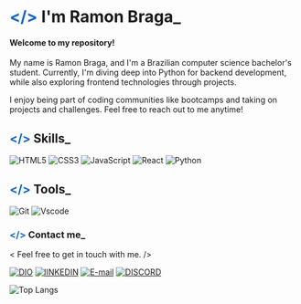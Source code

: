 ###  <h1><span style="color:1466c3"></></span> I'm Ramon Braga_ </h1>

#### Welcome to my repository! 
My name is Ramon Braga, and I'm a Brazilian computer science bachelor's student. Currently, I'm diving deep into Python for backend development, while also exploring frontend technologies through projects.

I enjoy being part of coding communities like bootcamps and taking on projects and challenges. Feel free to reach out to me anytime! 

## <span style="color:1466c3"></></span> Skills_ 

![HTML5](https://img.shields.io/badge/HTML5-000?style=for-the-badge&logo=html5&logoColor=orange) ![CSS3](https://img.shields.io/badge/CSS3-000?style=for-the-badge&logo=css3&logoColor=blue) ![JavaScript](https://img.shields.io/badge/JavaScript-000?style=for-the-badge&logo=javascript&logoColor=yellow)
![React](https://img.shields.io/badge/React-000?style=for-the-badge&logo=react&logoColor=61DAFB) ![Python](https://img.shields.io/badge/python-000?style=for-the-badge&logo=python&logoColor=ffdd54)

## <span style="color:1466c3"></></span> Tools_ 
![Git](https://img.shields.io/badge/GIT-000?style=for-the-badge&logo=git&logoColor=orange) ![Vscode](https://img.shields.io/badge/Vscode-000?style=for-the-badge&logo=visual-studio-code&logoColor=1466c3)

### <span style="color:1466c3"></></span> Contact me_
< Feel free to get in touch with me. /> 

[![DIO](https://img.shields.io/badge/DIO-1466c3?style=for-the-badge&logo)](https://www.dio.me/users/ramonbraga002)
[![lINKEDIN](https://img.shields.io/badge/Linkedin-000?style=for-the-badge&logo=Linkedin&logoColor=white)](https://www.linkedin.com/in/ramon-v-braga/) [![E-mail](https://img.shields.io/badge/-Email-000?style=for-the-badge&logo=microsoft-outlook&logoColor=fff)](mailto:ramonvbraga@gmail.com) [![DISCORD](https://img.shields.io/badge/Discord-000?style=for-the-badge&logo=Discord&logoColor=white)](https://discord.com/channels/@r_braga/) 

![Top Langs](https://github-readme-stats-git-masterrstaa-rickstaa.vercel.app/api/top-langs/?username=SEUUSERNAME&layout=compact&bg_color=000&border_color=000&title_color=1466c3&text_color=FFF)
